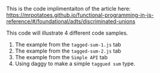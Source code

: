 This is the code implimentaiton of the article here: https://mrpotatoes.github.io/functional-programming-in-js-reference/#/foundational/adts/discriminated-unions

This code will illustrate 4 different code samples.

1. The example from the `tagged-sum-1.js` tab
1. The example from the `tagged-sum-2.js` tab
1. The example from the `Simple API` tab
1. Using daggy to make a simple `taggued sum` type.

